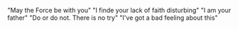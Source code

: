 "May the Force be with you"
"I finde your lack of faith disturbing"
"I am your father"
"Do or do not. There is no try"
"I've got a bad feeling about this"

